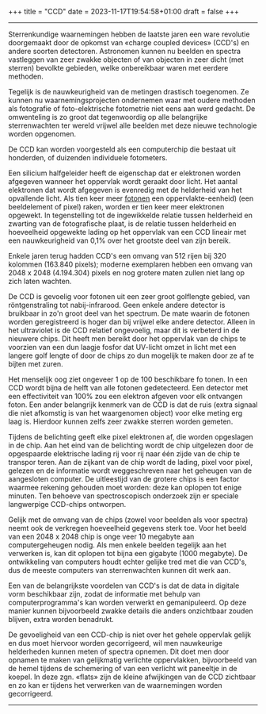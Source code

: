 +++
title = "CCD"
date = 2023-11-17T19:54:58+01:00
draft = false
+++

---
Sterrenkundige waarnemingen hebben de laatste jaren een ware revolutie
doorgemaakt door de opkomst van «charge coupled devices» (CCD\'s) en
andere soorten detectoren. Astronomen kunnen nu beelden en spectra
vastleggen van zeer zwakke objecten of van objecten in zeer dicht (met
sterren) bevolkte gebieden, welke onbereikbaar waren met eerdere
methoden.

Tegelijk is de nauwkeurigheid van de metingen drastisch toegenomen. Ze
kunnen nu waarnemingsprojecten ondernemen waar met oudere methoden als
fotografie of foto-elektrische fotometrie niet eens aan werd gedacht. De
omwenteling is zo groot dat tegenwoordig op alle belangrijke
sterrenwachten ter wereld vrijwel alle beelden met deze nieuwe
technologie worden opgenomen.

De CCD kan worden voorgesteld als een computerchip die bestaat uit
honderden, of duizenden individuele fotometers.

Een silicium halfgeleider heeft de eigenschap dat er elektronen worden
afgegeven wanneer het oppervlak wordt geraakt door licht. Het aantal
elektronen dat wordt afgegeven is evenredig met de helderheid van het
opvallende licht. Als tien keer meer [fotonen](/encyclopedie/straling) een
oppervlakte-eenheid) (een beeldelement of pixel) raken, worden er tien
keer meer elektronen opgewekt. In tegenstelling tot de ingewikkelde
relatie tussen helderheid en zwarting van de fotografische plaat, is de
relatie tussen helderheid en hoeveelheid opgewekte lading op het
oppervlak van een CCD lineair met een nauwkeurigheid van 0,1% over het
grootste deel van zijn bereik.

Enkele jaren terug hadden CCD's een omvang van 512 rijen bij 320
kolommen (163.840 pixels); moderne exemplaren hebben een omvang van 2048
x 2048 (4.194.304) pixels en nog grotere maten zullen niet lang op zich
laten wachten.

De CCD is gevoelig voor fotonen uit een zeer groot golflengte gebied,
van röntgenstraling tot nabij-infrarood. Geen enkele andere detector is
bruikbaar in zo'n groot deel van het spectrum. De mate waarin de
fotonen worden geregistreerd is hoger dan bij vrijwel elke andere
detector. Alleen in het ultraviolet is de CCD relatief ongevoelig, maar
dit is verbeterd in de nieuwere chips. Dit heeft men bereikt door het
oppervlak van de chips te voorzien van een dun laagje fosfor dat
UV-licht omzet in licht met een langere golf lengte of door de chips zo
dun mogelijk te maken door ze af te bijten met zuren.

Het menselijk oog ziet ongeveer 1 op de 100 beschikbare fo tonen. In een
CCD wordt bijna de helft van alle fotonen gedetecteerd. Een detector met
een effectiviteit van 100% zou een elektron afgeven voor elk ontvangen
foton. Een ander belangrijk kenmerk van de CCD is dat de ruis (extra
signaal die niet afkomstig is van het waargenomen object) voor elke
meting erg laag is. Hierdoor kunnen zelfs zeer zwakke sterren worden
gemeten.

Tijdens de belichting geeft elke pixel elektronen af, die worden
opgeslagen in de chip. Aan het eind van de belichting wordt de chip
uitgelezen door de opgespaarde elektrische lading rij voor rij naar één
zijde van de chip te transpor teren. Aan de zijkant van de chip wordt de
lading, pixel voor pixel, gelezen en de informatie wordt weggeschreven
naar het geheugen van de aangesloten computer. De uitleestijd van de
grotere chips is een factor waarmee rekening gehouden moet worden: deze
kan oplopen tot enige minuten. Ten behoeve van spectroscopisch onderzoek
zijn er speciale langwerpige CCD-chips ontworpen.

Gelijk met de omvang van de chips (zowel voor beelden als voor spectra)
neemt ook de verkregen hoeveelheid gegevens sterk toe. Voor het beeld
van een 2048 x 2048 chip is onge veer 10 megabyte aan computergeheugen
nodig. Als men enkele beelden tegelijk aan het verwerken is, kan dit
oplopen tot bijna een gigabyte (1000 megabyte). De ontwikkeling van
computers houdt echter gelijke tred met die van CCD\'s, dus de meeste
computers van sterrenwachten kunnen dit werk aan.

Een van de belangrijkste voordelen van CCD\'s is dat de data in digitale
vorm beschikbaar zijn, zodat de informatie met behulp van
computerprogramma\'s kan worden verwerkt en gemanipuleerd. Op deze
manier kunnen bijvoorbeeld zwakke details die anders onzichtbaar zouden
blijven, extra worden benadrukt.

De gevoeligheid van een CCD-chip is niet over het gehele oppervlak
gelijk en dus moet hiervoor worden gecorrigeerd, wil men nauwkeurige
helderheden kunnen meten of spectra opnemen. Dit doet men door opnamen
te maken van gelijkmatig verlichte oppervlakken, bijvoorbeeld van de
hemel tijdens de schemering of van een verlicht wit paneeltje in de
koepel. In deze zgn. «flats» zijn de kleine afwijkingen van de CCD
zichtbaar en zo kan er tijdens het verwerken van de waarnemingen worden
gecorrigeerd.

---
